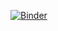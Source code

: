 [![Binder](https://mybinder.org/badge_logo.svg)](https://mybinder.org/v2/gh/dhitinair05/My-Jupyter-Notebooks/main)
